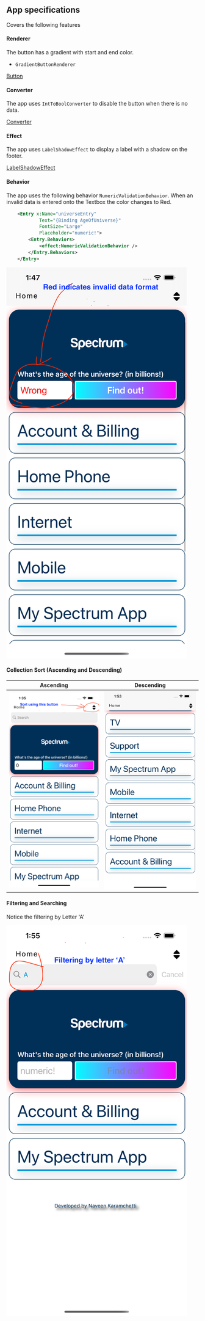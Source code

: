 ## App specifications

Covers the following features

#### Renderer

The button has a gradient with start and end color.

*  `GradientButtonRenderer`

[Button](/screenshots/home.png)

#### Converter

The app uses `IntToBoolConverter` to disable the button when there is no data.

[Converter](/screenshots/converter.png)

#### Effect 

The app uses `LabelShadowEffect` to display a label with a shadow on the footer.

[LabelShadowEffect](/screenshots/footer.png)

#### Behavior

The app uses the following behavior `NumericValidationBehavior`. When an invalid data is entered onto the Textbox the color changes to Red.

```xml
    <Entry x:Name="universeEntry"
            Text="{Binding AgeOfUniverse}"
            FontSize="Large"
            Placeholder="numeric!">
        <Entry.Behaviors>
            <effect:NumericValidationBehavior />
        </Entry.Behaviors>
    </Entry>
```

![LabelShadowEffect](/screenshots/behavior.png)


#### Collection Sort (Ascending and Descending)

| Ascending  | Descending |
| ------------- | ------------- |
| ![Asc](/screenshots/sort-asc.png)  | ![D](/screenshots/sort-desc.png)  |

#### Filtering and Searching

Notice the filtering by Letter 'A'

![F](/screenshots/filter.png) 